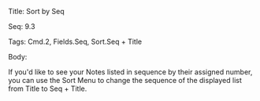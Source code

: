 Title:  Sort by Seq

Seq:    9.3

Tags:   Cmd.2, Fields.Seq, Sort.Seq + Title

Body:   
 
If you'd like to see your Notes listed in sequence by their assigned number, you can use the Sort Menu to change the sequence of the displayed list from Title to Seq + Title.


